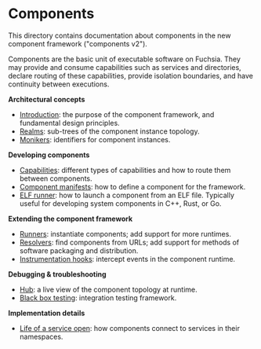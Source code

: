 # Components

This directory contains documentation about components in the new component
framework ("components v2").

Components are the basic unit of executable software on Fuchsia. They may
provide and consume capabilities such as services and directories, declare
routing of these capabilities, provide isolation boundaries, and have continuity
between executions.

**Architectural concepts**

- [Introduction](introduction.md): the purpose of the component framework, and
  fundamental design principles.
- [Realms](realms.md): sub-trees of the component instance topology.
- [Monikers](monikers.md): identifiers for component instances.

**Developing components**

- [Capabilities](capabilities/README.md): different types of capabilities and
  how to route them between components.
- [Component manifests](component_manifests.md): how to define a component for
  the framework.
- [ELF runner](elf_runner.md): how to launch a component from an ELF file.
  Typically useful for developing system components in C++, Rust, or Go.

**Extending the component framework**

- [Runners](runners.md): instantiate components; add support for more
  runtimes.
- [Resolvers](resolvers.md): find components from URLs; add support for
  methods of software packaging and distribution.
- [Instrumentation hooks](instrumentation_hooks.md): intercept events in the
  component runtime.

**Debugging & troubleshooting**

- [Hub](hub.md): a live view of the component topology at runtime.
- [Black box testing](black_box_testing.md): integration testing framework.

**Implementation details**

- [Life of a service open](life_of_a_service_open.md): how components connect to
  services in their namespaces.
